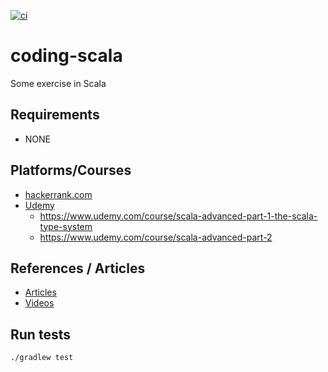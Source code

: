[![ci](https://github.com/fedor-malyshkin/coding-scala/workflows/ci/badge.svg)](https://github.com/fedor-malyshkin/coding-scala/actions/workflows/ci.yml)

# coding-scala
Some exercise in Scala

## Requirements

* NONE

## Platforms/Courses

* [hackerrank.com](http://hackerrank.com)
* [Udemy](http://udemy.com)
    * https://www.udemy.com/course/scala-advanced-part-1-the-scala-type-system
    * https://www.udemy.com/course/scala-advanced-part-2

## References / Articles

* [Articles](docs/articles.md)
* [Videos](docs/videos.md)

## Run tests

```sh
./gradlew test
```
